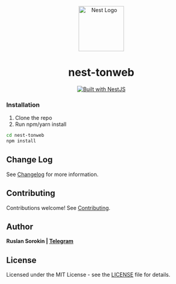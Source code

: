 <p align="center">
  <a href="http://nestjs.com"><img alt="Nest Logo" src="https://nestjs.com/img/logo-small.svg" width="120"></a>
</p>

<h1 align="center">
  nest-tonweb
</h1>

<div align="center">
  <a href="https://nestjs.com" target="_blank">
    <img src="https://img.shields.io/badge/built%20with-NestJs-red.svg" alt="Built with NestJS">
  </a>
</div>

### Installation

1. Clone the repo
2. Run npm/yarn install

```bash
cd nest-tonweb
npm install
```

## Change Log

See [Changelog](CHANGELOG.md) for more information.

## Contributing

Contributions welcome! See [Contributing](CONTRIBUTING.md).

## Author

**Ruslan Sorokin | [Telegram](https://t.me/red_real_neck)**

## License

Licensed under the MIT License - see the [LICENSE](LICENSE) file for details.